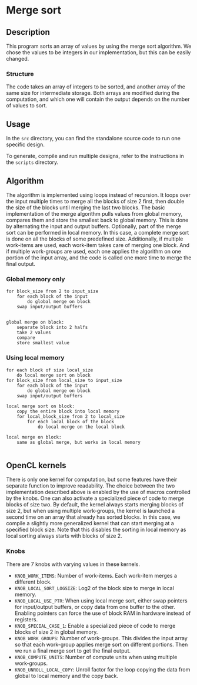 
# Merge sort

## Description

This program sorts an array of values by using the merge sort algorithm. We chose the values to be integers in our implementation, but this can be easily changed.

### Structure

The code takes an array of integers to be sorted, and another array of the same size for intermediate storage. Both arrays are modified during the computation, and which one will contain the output depends on the number of values to sort.

## Usage

In the `src` directory, you can find the standalone source code to run one specific design.

To generate, compile and run multiple designs, refer to the instructions in the `scripts` directory.


## Algorithm

The algorithm is implemented using loops instead of recursion. It loops over the input multiple times to merge all the blocks of size 2 first, then double the size of the blocks until merging the last two blocks. The basic implementation of the merge algorithm pulls values from global memory, compares them and store the smallest back to global memory. This is done by alternating the input and output buffers. Optionally, part of the merge sort can be performed in local memory. In this case, a complete merge sort is done on all the blocks of some predefined size. Additionally, if multiple work-items are used, each work-item takes care of merging one block. And if multiple work-groups are used, each one applies the algorithm on one portion of the input array, and the code is called one more time to merge the final output.

### Global memory only
```
for block_size from 2 to input_size
	for each block of the input
		do global merge on block
	swap input/output buffers


global merge on block:
	separate block into 2 halfs
	take 2 values
	compare
	store smallest value
```


### Using local memory
```
for each block of size local_size
	do local merge sort on block
for block_size from local_size to input_size
	for each block of the input
		do global merge on block
	swap input/output buffers

local merge sort on block:
	copy the entire block into local memory
	for local_block_size from 2 to local_size
		for each local block of the block
			do local merge on the local block

local merge on block:
	same as global merge, but works in local memory
	
```


## OpenCL kernels

There is only one kernel for computation, but some features have their separate function to improve readability. The choice between the two implementation described above is enabled by the use of macros controlled by the knobs. One can also activate a specialized piece of code to merge blocks of size two. By default, the kernel always starts merging blocks of size 2, but when using multiple work-groups, the kernel is launched a second time on an array that already has sorted blocks. In this case, we compile a slightly more generalized kernel that can start merging at a specified block size. Note that this disables the sorting in local memory as local sorting always starts with blocks of size 2.


### Knobs
There are 7 knobs with varying values in these kernels.

- `KNOB_WORK_ITEMS`: Number of work-items. Each work-item merges a different block.
- `KNOB_LOCAL_SORT_LOGSIZE`: Log2 of the block size to merge in local memory.
- `KNOB_LOCAL_USE_PTR`: When using local merge sort, either swap pointers for input/output buffers, or copy data from one buffer to the other. Enabling pointers can force the use of block RAM in hardware instead of registers.
- `KNOB_SPECIAL_CASE_1`: Enable a specialized piece of code to merge blocks of size 2 in global memory.
- `KNOB_WORK_GROUPS`: Number of work-groups. This divides the input array so that each work-group applies merge sort on different portions. Then we run a final merge sort to get the final output.
- `KNOB_COMPUTE_UNITS`: Number of compute units when using multiple work-groups.
- `KNOB_UNROLL_LOCAL_COPY`: Unroll factor for the loop copying the data from global to local memory and the copy back. 
